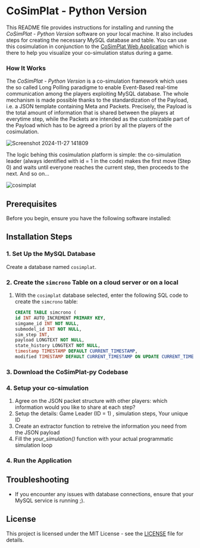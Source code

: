 # CoSimPlat - Python Version

This README file provides instructions for installing and running the *CoSimPlat - Python Version* software on your local machine. It also includes steps for creating the necessary MySQL database and table. You can use this cosimulation in conjunction to the [CoSimPlat Web Application](https://github.com/ESI-FAR/RESCUE-cosimplat/tree/main) which is there to help you visualize your co-simulation status during a game. 

### How It Works

The *CoSimPlat - Python Version* is a co-simulation framework which uses the so called Long Polling paradigme to enable Event-Based real-time communication among the players exploiting MySQL database​. The whole mechanism is made possible thanks to the standardization of the Payload, ​i.e. a  JSON template containing Meta and Packets. Precisely, the Payload is the total amount of information that is shared between the players at everytime step, while the Packets are intended as the customizable part of the Payload which has to be agreed a priori by all the players of the cosimulation. 


![Screenshot 2024-11-27 141809](https://github.com/user-attachments/assets/c176426c-28df-4abe-bd50-42e9458ece84)

The logic behing this cosimulation platform is simple: the co-simulation leader (always identified with id = 1 in the code) makes the first move (Step 0) and waits until everyone reaches the current step, then proceeds to the next. And so on...

![cosimplat](https://github.com/user-attachments/assets/e6654e64-4e51-4bba-aa78-081b04d290d2)


## Prerequisites

Before you begin, ensure you have the following software installed:

## Installation Steps

### 1. Set Up the MySQL Database

Create a database named `cosimplat`.

### 2. Create the `simcrono` Table on a cloud server or on a local

1. With the `cosimplat` database selected, enter the following SQL code to create the `simcrono` table:

    ```sql
    CREATE TABLE simcrono (
    id INT AUTO_INCREMENT PRIMARY KEY,
    simgame_id INT NOT NULL,
    submodel_id INT NOT NULL,
    sim_step INT,  
    payload LONGTEXT NOT NULL,
    state_history LONGTEXT NOT NULL,
    timestamp TIMESTAMP DEFAULT CURRENT_TIMESTAMP,
    modified TIMESTAMP DEFAULT CURRENT_TIMESTAMP ON UPDATE CURRENT_TIMESTAMP);

    ```


### 3. Download the CoSimPlat-py Codebase

### 4. Setup your co-simulation 

1. Agree on the JSON packet structure with other players: which information would you like to share at each step? 
2. Setup the details: Game Leader (ID = 1) , simulation steps, Your unique ID
3. Create an extractor function to retreive the information you need from the JSON payload
4. Fill the *your_simulation()* function with your actual programmatic simulation loop


### 4. Run the Application


## Troubleshooting

- If you encounter any issues with database connections, ensure that your MySQL service is running ;).


## License

This project is licensed under the MIT License - see the [LICENSE](LICENSE) file for details.
